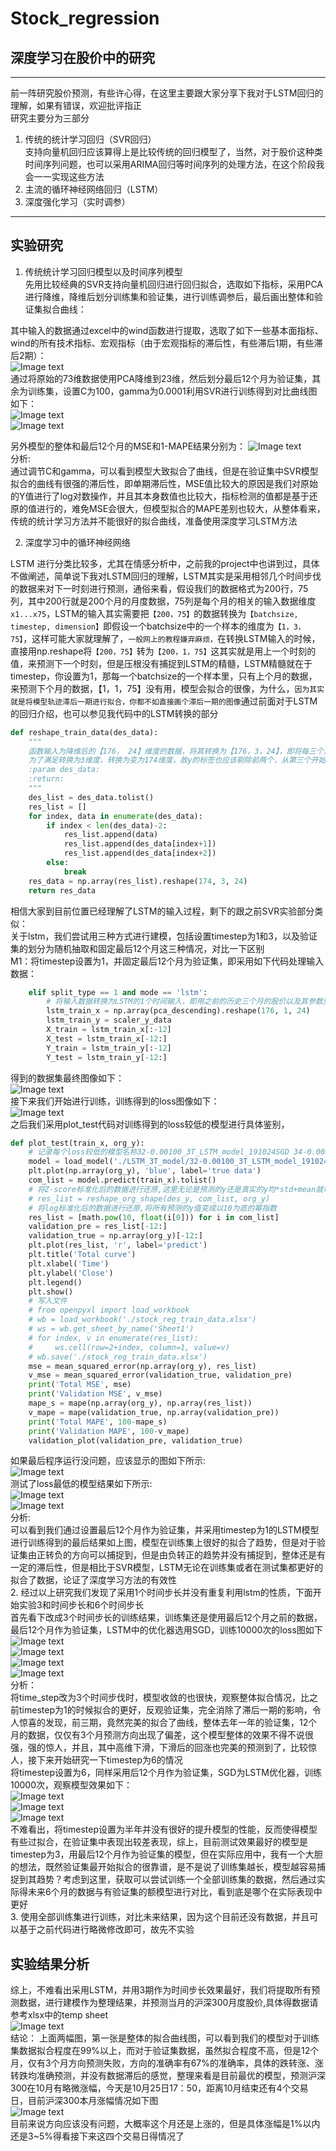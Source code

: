 # Stock_regression
## 深度学习在股价中的研究 
---
前一阵研究股价预测，有些许心得，在这里主要跟大家分享下我对于LSTM回归的理解，如果有错误，欢迎批评指正<br>
研究主要分为三部分<br>
1. 传统的统计学习回归（SVR回归）<br>
支持向量机回归应该算得上是比较传统的回归模型了，当然，对于股价这种类时间序列问题，也可以采用ARIMA回归等时间序列的处理方法，在这个阶段我会一一实现这些方法
2. 主流的循环神经网络回归（LSTM）
3. 深度强化学习（实时调参）
---
## 实验研究
1. 传统统计学习回归模型以及时间序列模型<br>
先用比较经典的SVR支持向量机回归进行回归拟合，选取如下指标，采用PCA进行降维，降维后划分训练集和验证集，进行训练调参后，最后画出整体和验证集拟合曲线：<br>

其中输入的数据通过excel中的wind函数进行提取，选取了如下一些基本面指标、wind的所有技术指标、宏观指标（由于宏观指标的滞后性，有些滞后1期，有些滞后2期）：<br>
![Image text](https://github.com/Zhangpeixiang/Stock_regression/blob/master/default_img/org_data.jpg)<br>
通过将原始的73维数据使用PCA降维到23维，然后划分最后12个月为验证集，其余为训练集，设置C为100，gamma为0.0001利用SVR进行训练得到对比曲线图如下：<br>
![Image text](https://github.com/Zhangpeixiang/Stock_regression/blob/master/default_img/SVR_regression.jpg)<br>
![Image text](https://github.com/Zhangpeixiang/Stock_regression/blob/master/default_img/validation_img.jpg)<br>

另外模型的整体和最后12个月的MSE和1-MAPE结果分别为：
![Image text](https://github.com/Zhangpeixiang/Stock_regression/blob/master/default_img/SVR_img.jpg)<br>
分析:<br>
通过调节C和gamma，可以看到模型大致拟合了曲线，但是在验证集中SVR模型拟合的曲线有很强的滞后性，即单期滞后性，MSE值比较大的原因是我们对原始的Y值进行了log对数操作，并且其本身数值也比较大，指标检测的值都是基于还原的值进行的，难免MSE会很大，但模型拟合的MAPE差别也较大，从整体看来，传统的统计学习方法并不能很好的拟合曲线，准备使用深度学习LSTM方法

2. 深度学习中的循环神经网络

LSTM 进行分类比较多，尤其在情感分析中，之前我的project中也讲到过，具体不做阐述，简单说下我对LSTM回归的理解，LSTM其实是采用相邻几个时间步伐的数据来对下一时刻进行预测，通俗来看，假设我们的数据格式为200行，75列，其中200行就是200个月的月度数据，75列是每个月的相关的输入数据维度`x1...x75`，LSTM的输入其实需要把`【200，75】`的数据转换为`【batchsize, timestep, dimension】`即假设一个batchsize中的一个样本的维度为`【1，3，75】`，这样可能大家就理解了，`一般网上的教程嫌弃麻烦，`在转换LSTM输入的时候，直接用np.reshape将`【200，75】`转为`【200，1，75】`这其实就是用上一个时刻的值，来预测下一个时刻，但是压根没有捕捉到LSTM的精髓，LSTM精髓就在于timestep，你设置为1，那每一个batchsize的一个样本里，只有上个月的数据，来预测下个月的数据，【1，1，75】没有用，模型会拟合的很像，为什么，`因为其实就是将模型轨迹滞后一期进行拟合，你都不如直接画个滞后一期的图像`通过前面对于LSTM的回归介绍，也可以参见我代码中的LSTM转换的部分<br>
```python
def reshape_train_data(des_data):
    """
    函数输入为降维后的【176， 24】维度的数据，将其转换为【176，3，24】，即将每三个月的数据融合在一起
    为了满足转换为3维度，转换为变为174维度，故y的标签也应该剔除前两个，从第三个开始
    :param des_data:
    :return:
    """
    des_list = des_data.tolist()
    res_list = []
    for index, data in enumerate(des_data):
        if index < len(des_data)-2:
            res_list.append(data)
            res_list.append(des_data[index+1])
            res_list.append(des_data[index+2])
        else:
            break
    res_data = np.array(res_list).reshape(174, 3, 24)
    return res_data
```
相信大家到目前位置已经理解了LSTM的输入过程，剩下的跟之前SVR实验部分类似：<br>
关于lstm，我们尝试用三种方式进行建模，包括设置timestep为1和3，以及验证集的划分为随机抽取和固定最后12个月这三种情况，对比一下区别<br>
M1：将timestep设置为1，并固定最后12个月为验证集，即采用如下代码处理输入数据：<br>
```python
    elif split_type == 1 and mode == 'lstm':
        # 将输入数据转换为LSTM的1个时间输入，即用之前的历史三个月的股价以及其参数预测下一个月的月度股价
        lstm_train_x = np.array(pca_descending).reshape(176, 1, 24)
        lstm_train_y = scaler_y_data
        X_train = lstm_train_x[:-12]
        X_test = lstm_train_x[-12:]
        Y_train = lstm_train_y[:-12]
        Y_test = lstm_train_y[-12:]
```
得到的数据集最终图像如下：<br>
![Image text](https://github.com/Zhangpeixiang/Stock_regression/blob/master/default_img/temp1.jpg)<br>
接下来我们开始进行训练，训练得到的loss图像如下：<br>
![Image text](https://github.com/Zhangpeixiang/Stock_regression/blob/master/default_img/train_loss.jpg)<br>
之后我们采用plot_test代码对训练得到的loss较低的模型进行具体鉴别，<br>
```python
def plot_test(train_x, org_y):
    # 记录每个loss较低的模型名称32-0.00100_3T_LSTM_model_191024SGD 34-0.00081_3T_LSTM_model_191024SGD
    model = load_model('./LSTM_3T_model/32-0.00100_3T_LSTM_model_191024SGD.h5', 'SGD')
    plt.plot(np.array(org_y), 'blue', label='true data')
    com_list = model.predict(train_x).tolist()
    # 将Z-score标准化后的数据进行还原,这里无论是预测的y还是真实的y均*std+mean就可以了，这两个需要还原为原始值
    # res_list = reshape_org_shape(des_y, com_list, org_y)
    # 将log标准化后的数据进行还原,将所有预测的y值变成以10为底的幂指数
    res_list = [math.pow(10, float(i[0])) for i in com_list]
    validation_pre = res_list[-12:]
    validation_true = np.array(org_y)[-12:]
    plt.plot(res_list, 'r', label='predict')
    plt.title('Total curve')
    plt.xlabel('Time')
    plt.ylabel('Close')
    plt.legend()
    plt.show()
    # 写入文件
    # from openpyxl import load_workbook
    # wb = load_workbook('./stock_reg_train_data.xlsx')
    # ws = wb.get_sheet_by_name('Sheet1')
    # for index, v in enumerate(res_list):
    #     ws.cell(row=2+index, column=1, value=v)
    # wb.save('./stock_reg_train_data.xlsx')
    mse = mean_squared_error(np.array(org_y), res_list)
    v_mse = mean_squared_error(validation_true, validation_pre)
    print('Total MSE', mse)
    print('Validation MSE', v_mse)
    mape_s = mape(np.array(org_y), np.array(res_list))
    v_mape = mape(validation_true, np.array(validation_pre))
    print('Total MAPE', 100-mape_s)
    print('Validation MAPE', 100-v_mape)
    validation_plot(validation_pre, validation_true)
```
如果最后程序运行没问题，应该显示的图如下所示:<br>
![Image text](https://github.com/Zhangpeixiang/Stock_regression/blob/master/default_img/res.jpg)<br>
测试了loss最低的模型结果如下所示:<br>
![Image text](https://github.com/Zhangpeixiang/Stock_regression/blob/master/default_img/8000.png)<br>
![Image text](https://github.com/Zhangpeixiang/Stock_regression/blob/master/default_img/test8000.png)<br>
分析:<br>
可以看到我们通过设置最后12个月作为验证集，并采用timestep为1的LSTM模型进行训练得到的最后结果如上图，模型在训练集上很好的拟合了趋势，但是对于验证集由正转负的方向可以捕捉到，但是由负转正的趋势并没有捕捉到，整体还是有一定的滞后性，但是相比于SVR模型，LSTM无论在训练集或者在测试集都更好的拟合了数据，论证了深度学习方法的有效性<br>
2. 经过以上研究我们发现了采用1个时间步长并没有重复利用lstm的性质，下面开始实验3和时间步长和6个时间步长<br>
首先看下改成3个时间步长的训练结果，训练集还是使用最后12个月之前的数据，最后12个月作为验证集，LSTM中的优化器选用SGD，训练10000次的loss图如下<br>
![Image text](https://github.com/Zhangpeixiang/Stock_regression/blob/master/default_img/3T_loss.jpg)<br>
![Image text](https://github.com/Zhangpeixiang/Stock_regression/blob/master/default_img/8000_3T_total.png)<br>
![Image text](https://github.com/Zhangpeixiang/Stock_regression/blob/master/default_img/8000_3T_test.png)<br>
![Image text](https://github.com/Zhangpeixiang/Stock_regression/blob/master/default_img/8000_3T_res.jpg)<br>
分析：<br>
将time_step改为3个时间步伐时，模型收敛的也很快，观察整体拟合情况，比之前timestep为1的时候拟合的更好，反观验证集，完全消除了滞后一期的影响，令人惊喜的发现，前三期，竟然完美的拟合了曲线，整体去年一年的验证集，12个月的数据，仅仅有3个月预测方向出现了偏差，这个模型整体的效果不得不说很强，强的惊人，并且，其中高维下滑，下滑后的回涨也完美的预测到了，比较惊人，接下来开始研究一下timestep为6的情况<br>
将timestep设置为6，同样采用后12个月作为验证集，SGD为LSTM优化器，训练10000次，观察模型效果如下：<br>
![Image text](https://github.com/Zhangpeixiang/Stock_regression/blob/master/default_img/6T_loss.png)<br>
![Image text](https://github.com/Zhangpeixiang/Stock_regression/blob/master/default_img/test_6T.png)<br>
![Image text](https://github.com/Zhangpeixiang/Stock_regression/blob/master/default_img/total_6T.png)<br>
不难看出，将timestep设置为半年并没有很好的提升模型的性能，反而使得模型有些过拟合，在验证集中表现出较差表现，综上，目前测试效果最好的模型是timestep为3，用最后12个月作为验证集的模型，但在实际应用中，我有一个大胆的想法，既然验证集最开始拟合的很靠谱，是不是说了训练集越长，模型越容易捕捉到其趋势？考虑到这里，获取可以尝试训练一个全部训练集的数据，然后通过实际得未来6个月的数据与有验证集的额模型进行对比，看到底是哪个在实际表现中更好<br>
3. 使用全部训练集进行训练，对比未来结果，因为这个目前还没有数据，并且可以基于之前代码进行略微修改即可，故先不实验<br>
## 实验结果分析
综上，不难看出采用LSTM，并用3期作为时间步长效果最好，我们将提取所有预测数据，进行建模作为整理结果，并预测当月的沪深300月度股价,具体得数据请参考xlsx中的temp sheet<br>
![Image text](https://github.com/Zhangpeixiang/Stock_regression/blob/master/default_img/2019.10plot.png)<br>
结论：
上面两幅图，第一张是整体的拟合曲线图，可以看到我们的模型对于训练集数据拟合程度在99%以上，而对于验证集数据，虽然拟合程度不高，但是12个月，仅有3个月方向预测失败，方向的准确率有67%的准确率，具体的跌转涨、涨转跌均准确预测，并没有数据滞后的感觉，整理来看是目前最优的模型，预测沪深300在10月有略微涨幅，今天是10月25日17：50，距离10月结束还有4个交易日，目前沪深300本月涨幅情况如下图<br>
![Image text](https://github.com/Zhangpeixiang/Stock_regression/blob/master/default_img/10_pre.jpg)<br>
目前来说方向应该没有问题，大概率这个月还是上涨的，但是具体涨幅是1%以内还是3~5%得看接下来这四个交易日得情况了<br>

